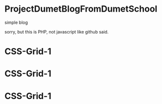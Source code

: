# ProjectDumetBlogFromDumetSchool
simple blog

sorry, but this is PHP, not javascript like github said. 
# CSS-Grid-1
# CSS-Grid-1
# CSS-Grid-1
